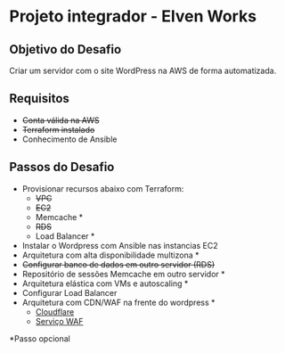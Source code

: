 # Projeto integrador - Elven Works

## Objetivo do Desafio
Criar um servidor com o site WordPress na AWS de forma automatizada.  

## Requisitos
- ~~Conta válida na AWS~~
- ~~Terraform instalado~~
- Conhecimento de Ansible


## Passos do Desafio
- Provisionar recursos abaixo com Terraform:
  - ~~VPC~~
  - ~~EC2~~
  - Memcache *
  - ~~RDS~~
  - Load Balancer *
- Instalar o Wordpress com Ansible nas instancias EC2
- Arquitetura com alta disponibilidade multizona *
- ~~Configurar banco de dados em outro servidor (RDS)~~
- Repositório de sessões Memcache em outro servidor *
- Arquitetura elástica com VMs e autoscaling *
- Configurar Load Balancer
- Arquitetura com CDN/WAF na frente do wordpress *
  - [Cloudflare](https://www.cloudflare.com/pt-br/plans/#overview)
  - [Serviço WAF](https://aws.amazon.com/pt/waf/pricing/)

*Passo opcional  
